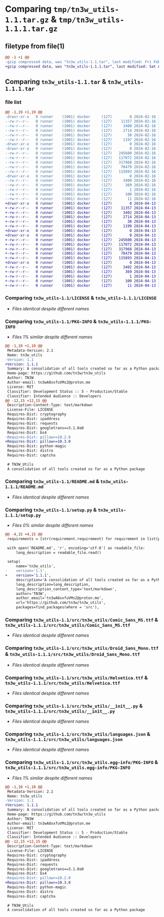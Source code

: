 # Comparing `tmp/tn3w_utils-1.1.tar.gz` & `tmp/tn3w_utils-1.1.1.tar.gz`

## filetype from file(1)

```diff
@@ -1 +1 @@
-gzip compressed data, was "tn3w_utils-1.1.tar", last modified: Fri Feb 16 14:13:21 2024, max compression
+gzip compressed data, was "tn3w_utils-1.1.1.tar", last modified: Sat Apr 13 13:41:20 2024, max compression
```

## Comparing `tn3w_utils-1.1.tar` & `tn3w_utils-1.1.1.tar`

### file list

```diff
@@ -1,19 +1,19 @@
-drwxr-xr-x   0 runner    (1001) docker     (127)        0 2024-02-16 14:13:21.698744 tn3w_utils-1.1/
--rw-r--r--   0 runner    (1001) docker     (127)    11357 2024-02-16 14:13:13.000000 tn3w_utils-1.1/LICENSE
--rw-r--r--   0 runner    (1001) docker     (127)     3400 2024-02-16 14:13:21.698744 tn3w_utils-1.1/PKG-INFO
--rw-r--r--   0 runner    (1001) docker     (127)     2714 2024-02-16 14:13:13.000000 tn3w_utils-1.1/README.md
--rw-r--r--   0 runner    (1001) docker     (127)       38 2024-02-16 14:13:21.698744 tn3w_utils-1.1/setup.cfg
--rw-r--r--   0 runner    (1001) docker     (127)     1197 2024-02-16 14:13:13.000000 tn3w_utils-1.1/setup.py
-drwxr-xr-x   0 runner    (1001) docker     (127)        0 2024-02-16 14:13:21.694743 tn3w_utils-1.1/src/
-drwxr-xr-x   0 runner    (1001) docker     (127)        0 2024-02-16 14:13:21.694743 tn3w_utils-1.1/src/tn3w_utils/
--rw-r--r--   0 runner    (1001) docker     (127)   245600 2024-02-16 14:13:13.000000 tn3w_utils-1.1/src/tn3w_utils/Comic_Sans_MS.ttf
--rw-r--r--   0 runner    (1001) docker     (127)   117072 2024-02-16 14:13:13.000000 tn3w_utils-1.1/src/tn3w_utils/Droid_Sans_Mono.ttf
--rw-r--r--   0 runner    (1001) docker     (127)   317968 2024-02-16 14:13:13.000000 tn3w_utils-1.1/src/tn3w_utils/Helvetica.ttf
--rw-r--r--   0 runner    (1001) docker     (127)    70479 2024-02-16 14:13:13.000000 tn3w_utils-1.1/src/tn3w_utils/__init__.py
--rw-r--r--   0 runner    (1001) docker     (127)   115893 2024-02-16 14:13:13.000000 tn3w_utils-1.1/src/tn3w_utils/languages.json
-drwxr-xr-x   0 runner    (1001) docker     (127)        0 2024-02-16 14:13:21.698744 tn3w_utils-1.1/src/tn3w_utils.egg-info/
--rw-r--r--   0 runner    (1001) docker     (127)     3400 2024-02-16 14:13:21.000000 tn3w_utils-1.1/src/tn3w_utils.egg-info/PKG-INFO
--rw-r--r--   0 runner    (1001) docker     (127)      369 2024-02-16 14:13:21.000000 tn3w_utils-1.1/src/tn3w_utils.egg-info/SOURCES.txt
--rw-r--r--   0 runner    (1001) docker     (127)        1 2024-02-16 14:13:21.000000 tn3w_utils-1.1/src/tn3w_utils.egg-info/dependency_links.txt
--rw-r--r--   0 runner    (1001) docker     (127)      100 2024-02-16 14:13:21.000000 tn3w_utils-1.1/src/tn3w_utils.egg-info/requires.txt
--rw-r--r--   0 runner    (1001) docker     (127)       11 2024-02-16 14:13:21.000000 tn3w_utils-1.1/src/tn3w_utils.egg-info/top_level.txt
+drwxr-xr-x   0 runner    (1001) docker     (127)        0 2024-04-13 13:41:20.878221 tn3w_utils-1.1.1/
+-rw-r--r--   0 runner    (1001) docker     (127)    11357 2024-04-13 13:41:12.000000 tn3w_utils-1.1.1/LICENSE
+-rw-r--r--   0 runner    (1001) docker     (127)     3402 2024-04-13 13:41:20.874221 tn3w_utils-1.1.1/PKG-INFO
+-rw-r--r--   0 runner    (1001) docker     (127)     2714 2024-04-13 13:41:12.000000 tn3w_utils-1.1.1/README.md
+-rw-r--r--   0 runner    (1001) docker     (127)       38 2024-04-13 13:41:20.878221 tn3w_utils-1.1.1/setup.cfg
+-rw-r--r--   0 runner    (1001) docker     (127)     1199 2024-04-13 13:41:12.000000 tn3w_utils-1.1.1/setup.py
+drwxr-xr-x   0 runner    (1001) docker     (127)        0 2024-04-13 13:41:20.870221 tn3w_utils-1.1.1/src/
+drwxr-xr-x   0 runner    (1001) docker     (127)        0 2024-04-13 13:41:20.874221 tn3w_utils-1.1.1/src/tn3w_utils/
+-rw-r--r--   0 runner    (1001) docker     (127)   245600 2024-04-13 13:41:12.000000 tn3w_utils-1.1.1/src/tn3w_utils/Comic_Sans_MS.ttf
+-rw-r--r--   0 runner    (1001) docker     (127)   117072 2024-04-13 13:41:12.000000 tn3w_utils-1.1.1/src/tn3w_utils/Droid_Sans_Mono.ttf
+-rw-r--r--   0 runner    (1001) docker     (127)   317968 2024-04-13 13:41:12.000000 tn3w_utils-1.1.1/src/tn3w_utils/Helvetica.ttf
+-rw-r--r--   0 runner    (1001) docker     (127)    70479 2024-04-13 13:41:12.000000 tn3w_utils-1.1.1/src/tn3w_utils/__init__.py
+-rw-r--r--   0 runner    (1001) docker     (127)   115893 2024-04-13 13:41:12.000000 tn3w_utils-1.1.1/src/tn3w_utils/languages.json
+drwxr-xr-x   0 runner    (1001) docker     (127)        0 2024-04-13 13:41:20.874221 tn3w_utils-1.1.1/src/tn3w_utils.egg-info/
+-rw-r--r--   0 runner    (1001) docker     (127)     3402 2024-04-13 13:41:20.000000 tn3w_utils-1.1.1/src/tn3w_utils.egg-info/PKG-INFO
+-rw-r--r--   0 runner    (1001) docker     (127)      369 2024-04-13 13:41:20.000000 tn3w_utils-1.1.1/src/tn3w_utils.egg-info/SOURCES.txt
+-rw-r--r--   0 runner    (1001) docker     (127)        1 2024-04-13 13:41:20.000000 tn3w_utils-1.1.1/src/tn3w_utils.egg-info/dependency_links.txt
+-rw-r--r--   0 runner    (1001) docker     (127)      100 2024-04-13 13:41:20.000000 tn3w_utils-1.1.1/src/tn3w_utils.egg-info/requires.txt
+-rw-r--r--   0 runner    (1001) docker     (127)       11 2024-04-13 13:41:20.000000 tn3w_utils-1.1.1/src/tn3w_utils.egg-info/top_level.txt
```

### Comparing `tn3w_utils-1.1/LICENSE` & `tn3w_utils-1.1.1/LICENSE`

 * *Files identical despite different names*

### Comparing `tn3w_utils-1.1/PKG-INFO` & `tn3w_utils-1.1.1/PKG-INFO`

 * *Files 1% similar despite different names*

```diff
@@ -1,10 +1,10 @@
 Metadata-Version: 2.1
 Name: tn3w_utils
-Version: 1.1
+Version: 1.1.1
 Summary: A consolidation of all tools created so far as a Python package
 Home-page: https://github.com/tn3w/tn3w_utils
 Author: TN3W
 Author-email: tn3wA8xxfuVMs2@proton.me
 License: MIT
 Classifier: Development Status :: 5 - Production/Stable
 Classifier: Intended Audience :: Developers
@@ -12,15 +12,15 @@
 Description-Content-Type: text/markdown
 License-File: LICENSE
 Requires-Dist: cryptography
 Requires-Dist: ipaddress
 Requires-Dist: requests
 Requires-Dist: googletrans==3.1.0a0
 Requires-Dist: bs4
-Requires-Dist: pillow>=10.2.0
+Requires-Dist: pillow>=10.3.0
 Requires-Dist: python-magic
 Requires-Dist: distro
 Requires-Dist: captcha
 
 # TN3W_Utils
 A consolidation of all tools created so far as a Python package
```

### Comparing `tn3w_utils-1.1/README.md` & `tn3w_utils-1.1.1/README.md`

 * *Files identical despite different names*

### Comparing `tn3w_utils-1.1/setup.py` & `tn3w_utils-1.1.1/setup.py`

 * *Files 0% similar despite different names*

```diff
@@ -4,15 +4,15 @@
 requirements = [str(requirement.requirement) for requirement in list(parse_requirements("requirements.txt", session=False))]
 
 with open('README.md', 'r', encoding='utf-8') as readable_file:
     long_description = readable_file.read()
 
 setup(
     name='tn3w_utils',
-    version='1.1',
+    version='1.1.1',
     description='A consolidation of all tools created so far as a Python package',
     long_description=long_description,
     long_description_content_type='text/markdown',
     author='TN3W',
     author_email='tn3wA8xxfuVMs2@proton.me',
     url='https://github.com/tn3w/tn3w_utils',
     packages=find_packages(where = 'src'),
```

### Comparing `tn3w_utils-1.1/src/tn3w_utils/Comic_Sans_MS.ttf` & `tn3w_utils-1.1.1/src/tn3w_utils/Comic_Sans_MS.ttf`

 * *Files identical despite different names*

### Comparing `tn3w_utils-1.1/src/tn3w_utils/Droid_Sans_Mono.ttf` & `tn3w_utils-1.1.1/src/tn3w_utils/Droid_Sans_Mono.ttf`

 * *Files identical despite different names*

### Comparing `tn3w_utils-1.1/src/tn3w_utils/Helvetica.ttf` & `tn3w_utils-1.1.1/src/tn3w_utils/Helvetica.ttf`

 * *Files identical despite different names*

### Comparing `tn3w_utils-1.1/src/tn3w_utils/__init__.py` & `tn3w_utils-1.1.1/src/tn3w_utils/__init__.py`

 * *Files identical despite different names*

### Comparing `tn3w_utils-1.1/src/tn3w_utils/languages.json` & `tn3w_utils-1.1.1/src/tn3w_utils/languages.json`

 * *Files identical despite different names*

### Comparing `tn3w_utils-1.1/src/tn3w_utils.egg-info/PKG-INFO` & `tn3w_utils-1.1.1/src/tn3w_utils.egg-info/PKG-INFO`

 * *Files 1% similar despite different names*

```diff
@@ -1,10 +1,10 @@
 Metadata-Version: 2.1
 Name: tn3w_utils
-Version: 1.1
+Version: 1.1.1
 Summary: A consolidation of all tools created so far as a Python package
 Home-page: https://github.com/tn3w/tn3w_utils
 Author: TN3W
 Author-email: tn3wA8xxfuVMs2@proton.me
 License: MIT
 Classifier: Development Status :: 5 - Production/Stable
 Classifier: Intended Audience :: Developers
@@ -12,15 +12,15 @@
 Description-Content-Type: text/markdown
 License-File: LICENSE
 Requires-Dist: cryptography
 Requires-Dist: ipaddress
 Requires-Dist: requests
 Requires-Dist: googletrans==3.1.0a0
 Requires-Dist: bs4
-Requires-Dist: pillow>=10.2.0
+Requires-Dist: pillow>=10.3.0
 Requires-Dist: python-magic
 Requires-Dist: distro
 Requires-Dist: captcha
 
 # TN3W_Utils
 A consolidation of all tools created so far as a Python package
```

